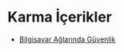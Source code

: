 # Karma İçerikler

<!--Index-->

- [Bilgisayar Ağlarında Güvenlik](./Bilgisayar%20A%C4%9Flar%C4%B1nda%20G%C3%BCvenlik.rar)

<!--Index-->

